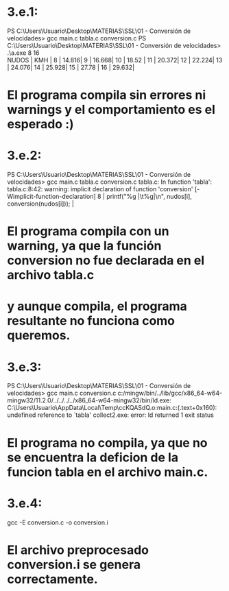 # 3.e.1:
PS C:\Users\Usuario\Desktop\MATERIAS\SSL\01 - Conversión de velocidades> gcc main.c tabla.c conversion.c
PS C:\Users\Usuario\Desktop\MATERIAS\SSL\01 - Conversión de velocidades> .\a.exe 8 16                   
NUDOS  |   KMH   |
8      |   14.816|
9      |   16.668|
10     |   18.52 |
11     |   20.372|
12     |   22.224|
13     |   24.076|
14     |   25.928|
15     |   27.78 |
16     |   29.632|
# El programa compila sin errores ni warnings y el comportamiento es el esperado :)

# 3.e.2:
PS C:\Users\Usuario\Desktop\MATERIAS\SSL\01 - Conversión de velocidades> gcc main.c tabla.c conversion.c
tabla.c: In function 'tabla':
tabla.c:8:42: warning: implicit declaration of function 'conversion' [-Wimplicit-function-declaration]
    8 |         printf("%g  |\t%g|\n", nudos[i], conversion(nudos[i]));
      |
# El programa compila con un warning, ya que la función conversion no fue declarada en el archivo tabla.c
# y aunque compila, el programa resultante no funciona como queremos.

# 3.e.3:
PS C:\Users\Usuario\Desktop\MATERIAS\SSL\01 - Conversión de velocidades> gcc main.c conversion.c 
c:/mingw/bin/../lib/gcc/x86_64-w64-mingw32/11.2.0/../../../../x86_64-w64-mingw32/bin/ld.exe: C:\Users\Usuario\AppData\Local\Temp\ccKQASdQ.o:main.c:(.text+0x160): undefined reference to `tabla'
collect2.exe: error: ld returned 1 exit status
# El programa no compila, ya que no se encuentra la deficion de la funcion tabla en el archivo main.c.

# 3.e.4:
gcc -E conversion.c -o conversion.i
# El archivo preprocesado conversion.i se genera correctamente.